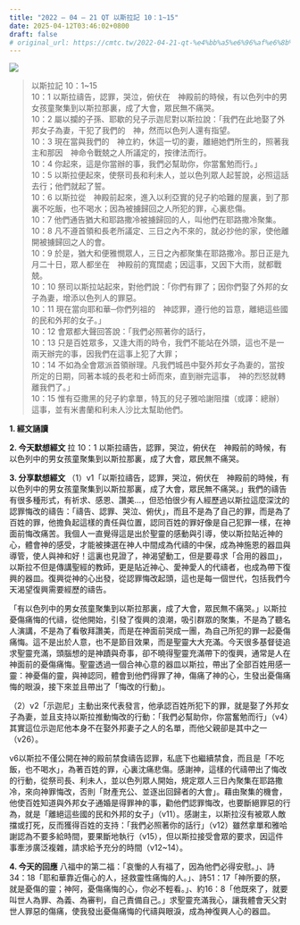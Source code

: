 ```yaml
---
title: "2022 – 04 – 21 QT 以斯拉記 10：1~15"
date: 2025-04-12T03:46:02+0800
draft: false
# original_url: https://cmtc.tw/2022-04-21-qt-%e4%bb%a5%e6%96%af%e6%8b%89%e8%a8%98-10%ef%bc%9a115
---
```


![](/images/qt.jpg)
> 以斯拉記 10：1\~15  
> 10：1 以斯拉禱告，認罪，哭泣，俯伏在　神殿前的時候，有以色列中的男女孩童聚集到以斯拉那裏，成了大會，眾民無不痛哭。  
> 10：2 屬以攔的子孫、耶歇的兒子示迦尼對以斯拉說：「我們在此地娶了外邦女子為妻，干犯了我們的　神，然而以色列人還有指望。  
> 10：3 現在當與我們的　神立約，休這一切的妻，離絕她們所生的，照著我主和那因　神命令戰兢之人所議定的，按律法而行。  
> 10：4 你起來，這是你當辦的事，我們必幫助你，你當奮勉而行。」  
> 10：5 以斯拉便起來，使祭司長和利未人，並以色列眾人起誓說，必照這話去行；他們就起了誓。  
> 10：6 以斯拉從　神殿前起來，進入以利亞實的兒子約哈難的屋裏，到了那裏不吃飯，也不喝水；因為被擄歸回之人所犯的罪，心裏悲傷。  
> 10：7 他們通告猶大和耶路撒冷被擄歸回的人，叫他們在耶路撒冷聚集。  
> 10：8 凡不遵首領和長老所議定、三日之內不來的，就必抄他的家，使他離開被擄歸回之人的會。  
> 10：9 於是，猶大和便雅憫眾人，三日之內都聚集在耶路撒冷。那日正是九月二十日，眾人都坐在　神殿前的寬闊處；因這事，又因下大雨，就都戰兢。  
> 10：10 祭司以斯拉站起來，對他們說：「你們有罪了；因你們娶了外邦的女子為妻，增添以色列人的罪惡。  
> 10：11 現在當向耶和華─你們列祖的　神認罪，遵行他的旨意，離絕這些國的民和外邦的女子。」  
> 10：12 會眾都大聲回答說：「我們必照著你的話行，  
> 10：13 只是百姓眾多，又逢大雨的時令，我們不能站在外頭，這也不是一兩天辦完的事，因我們在這事上犯了大罪；  
> 10：14 不如為全會眾派首領辦理。凡我們城邑中娶外邦女子為妻的，當按所定的日期，同著本城的長老和士師而來，直到辦完這事，　神的烈怒就轉離我們了。」  
> 10：15 惟有亞撒黑的兒子約拿單，特瓦的兒子雅哈謝阻擋（或譯：總辦）這事，並有米書蘭和利未人沙比太幫助他們。

**1. 經文誦讀**

**2.  今天默想經文**
拉 10：1 以斯拉禱告，認罪，哭泣，俯伏在　神殿前的時候，有以色列中的男女孩童聚集到以斯拉那裏，成了大會，眾民無不痛哭。

**3. 分享默想經文**
（1）v1「以斯拉禱告，認罪，哭泣，俯伏在　神殿前的時候，有以色列中的男女孩童聚集到以斯拉那裏，成了大會，眾民無不痛哭。」我們的禱告有很多種形式，有祈求、感恩、讚美…，但恐怕很少有人經歷過以斯拉這麼深沈的認罪悔改的禱告：「禱告、認罪、哭泣、俯伏」，而且不是為了自己的罪，而是為了百姓的罪，他擔負起這樣的責任與位置，認同百姓的罪好像是自己犯罪一樣，在神面前悔改痛苦。我個人一直覺得這是出於聖靈的感動與引導，使以斯拉貼近神的心，體會神的感受，才能被揀選在神人中間成為代禱的中保，成為神施恩的器皿與導管，使人與神和好！這裏也見證了，神渴望動工，但是要尋求「合用的器皿」，以斯拉不但是傳講聖經的教師，更是貼近神心、愛神愛人的代禱者，也成為帶下復興的器皿。復興從神的心出發，從認罪悔改起頭，這也是每一個世代，包括我們今天渴望復興需要經歷的禱告。

「有以色列中的男女孩童聚集到以斯拉那裏，成了大會，眾民無不痛哭。」以斯拉憂傷痛悔的代禱，從他開始，引發了復興的浪潮，吸引群眾的聚集，不是為了聽名人演講，不是為了看敬拜讚美，而是在神面前哭成一團，為自己所犯的罪一起憂傷痛悔。這不是出於人意，也不是節目效果，而是聖靈大大充滿。今天很多基督徒追求聖靈充滿，頭腦想的是神蹟與奇事，卻不曉得聖靈充滿帶下的復興，通常是人在神面前的憂傷痛悔。聖靈透過一個合神心意的器皿以斯拉，帶出了全部百姓用感一靈：神憂傷的靈，與神認同，體會到他們得罪了神，傷痛了神的心，生發出憂傷痛悔的眼淚，接下來並且帶出了「悔改的行動」。

（2）v2「示迦尼」主動出來代表發言，他承認百姓所犯下的罪，就是娶了外邦女子為妻，並且支持以斯拉推動悔改的行動：「我們必幫助你，你當奮勉而行」（v4）其實這位示迦尼他本身不在娶外邦妻子之人的名單，而他父親卻是其中之一（v26）。

v6以斯拉不僅公開在神的殿前禁食禱告認罪，私底下也繼續禁食，而且是「不吃飯，也不喝水」，為著百姓的罪，心裏沈痛悲傷。感謝神，這樣的代禱帶出了悔改的行動，從祭司長、利未人，並以色列眾人開始，規定眾人三日內聚集在耶路撒冷，來向神罪悔改，否則「財產充公、並逐出回歸者的大會」。藉由聚集的機會，他使百姓知道與外邦女子通婚是得罪神的事，勸他們認罪悔改，也要斷絕罪惡的行為，就是「離絕這些國的民和外邦的女子」（v11）。感謝主，以斯拉沒有被眾人敵擋或打死，反而獲得百姓的支持：「我們必照著你的話行」（v12）雖然拿單和雅哈謝認為不要多給時間，要果斷地執行（v15），但以斯拉接受會眾的要求，因這件事牽涉廣泛複雜，請求給予充分的時間（v12\~14）。

**4. 今天的回應**
八福中的第二福：「哀慟的人有福了，因為他們必得安慰。」、詩34：18「耶和華靠近傷心的人，拯救靈性痛悔的人。」、詩51：17「神所要的祭，就是憂傷的靈；神阿，憂傷痛悔的心，你必不輕看。」、約16：8「他既來了，就要叫世人為罪、為義、為審判，自己責備自己。」求聖靈充滿我心，讓我體會天父對世人罪惡的傷痛，使我發出憂傷痛悔的代禱與眼淚，成為神復興人心的器皿。
